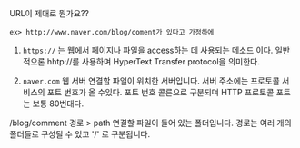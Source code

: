 URL이 제대로 뭔가요??

    ex> http://www.naver.com/blog/coment가 있다고 가정하에

1. `https://`
   는 웹에서 페이지나 파일을 access하는 데 사용되는 메소드 이다.
   일반적으론 hhtp://를 사용하며 HyperText Transfer protocol을 의미한다.

2. `naver.com`
   웹 서버 연결할 파일이 위치한 서버입니다. 서버 주소에는 프로토콜 서비스의 포트 번호가 올 수있다.
   포트 번호 콜른으로 구분되며 HTTP 프로토콜 포트는 보통 80번대다.

/blog/comment
경로 > path 연결할 파일이 들어 있는 폴더입니다.
경로는 여러 개의 폴더들로 구성될 수 있고 '/' 로 구분됩니다.
 